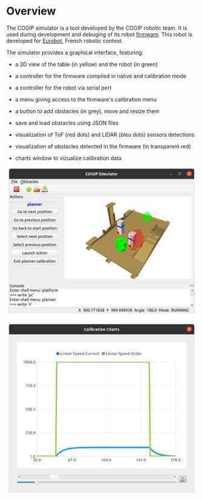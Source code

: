 # Overview

The COGIP simulator is a tool developed by the COGIP robotic team.
It is used during development and debuging of its robot [firmware](https://github.com/cogip/mcu-firmware).
This robot is developed for [Eurobot](https://www.eurobot.org/), French robotic contest.

The simulator provides a graphical interface, featuring:

  * a 3D view of the table (in yellow) and the robot (in green)

  * a controller for the firmware compiled in native and calibration mode

  * a controller for the robot via serial port

  * a menu giving access to the firmware's calibration menu

  * a button to add obstacles (in grey), move and resize them

  * save and load obstacles using JSON files

  * visualization of ToF (red dots) and LIDAR (bleu dots) sensors detections

  * visualization of obstacles detected in the firmware (in transparent red)

  * charts window to vizualize calibration data

![GUI Overview](img/gui_overview.png)

![Charts View](img/charts_view.png)
